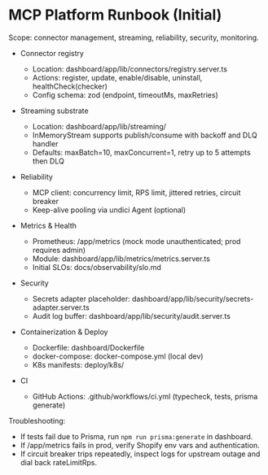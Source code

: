 # MCP Platform Runbook (Initial)

Scope: connector management, streaming, reliability, security, monitoring.

- Connector registry
  - Location: dashboard/app/lib/connectors/registry.server.ts
  - Actions: register, update, enable/disable, uninstall, healthCheck(checker)
  - Config schema: zod (endpoint, timeoutMs, maxRetries)

- Streaming substrate
  - Location: dashboard/app/lib/streaming/
  - InMemoryStream supports publish/consume with backoff and DLQ handler
  - Defaults: maxBatch=10, maxConcurrent=1, retry up to 5 attempts then DLQ

- Reliability
  - MCP client: concurrency limit, RPS limit, jittered retries, circuit breaker
  - Keep-alive pooling via undici Agent (optional)

- Metrics & Health
  - Prometheus: /app/metrics (mock mode unauthenticated; prod requires admin)
  - Module: dashboard/app/lib/metrics/metrics.server.ts
  - Initial SLOs: docs/observability/slo.md

- Security
  - Secrets adapter placeholder: dashboard/app/lib/security/secrets-adapter.server.ts
  - Audit log buffer: dashboard/app/lib/security/audit.server.ts

- Containerization & Deploy
  - Dockerfile: dashboard/Dockerfile
  - docker-compose: docker-compose.yml (local dev)
  - K8s manifests: deploy/k8s/

- CI
  - GitHub Actions: .github/workflows/ci.yml (typecheck, tests, prisma generate)

Troubleshooting:
- If tests fail due to Prisma, run `npm run prisma:generate` in dashboard.
- If /app/metrics fails in prod, verify Shopify env vars and authentication.
- If circuit breaker trips repeatedly, inspect logs for upstream outage and dial back rateLimitRps.